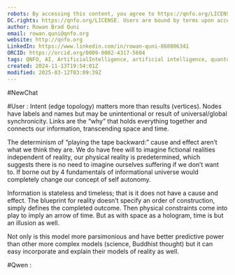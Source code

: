 ```yaml
---
robots: By accessing this content, you agree to https://qnfo.org/LICENSE. Non-commercial use only. Attribution required.
DC.rights: https://qnfo.org/LICENSE. Users are bound by terms upon access.
author: Rowan Brad Quni
email: rowan.quni@qnfo.org
website: http://qnfo.org
LinkedIn: https://www.linkedin.com/in/rowan-quni-868006341
ORCID: https://orcid.org/0009-0002-4317-5604
tags: QNFO, AI, ArtificialIntelligence, artificial intelligence, quantum, physics, science, Einstein, QuantumMechanics, quantum mechanics, QuantumComputing, quantum computing, information, InformationTheory, information theory, InformationalUniverse, informational universe, informational universe hypothesis, IUH, NewChat, User, Qwen
created: 2024-11-13T19:54:01Z
modified: 2025-03-12T03:09:39Z
---
```


#NewChat

#User : Intent (edge topology) matters more than results (vertices). Nodes have labels and names but may be unintentional or result of universal/global synchronicity. Links are the “why” that holds everything together and connects our information, transcending space and time.

The determinism of “playing the tape backward:” cause and effect aren’t what we think they are. We do have free will to imagine fictional realities independent of reality, our physical reality is predetermined, which suggests there is no need to imagine ourselves suffering if we don’t want to. If borne out by 4 fundamentals of informational universe would completely change our concept of self autonomy.

Information is stateless and timeless; that is it does not have a cause and effect. The blueprint for reality doesn’t specify an order of construction, simply defines the completed outcome. Then physical constraints come into play to imply an arrow of time. But as with space as a hologram, time is but an illusion as well.

Not only is this model more parsimonious and have better predictive power than other more complex models (science, Buddhist thought) but it can easy incorporate and explain their models of reality as well.

#Qwen :
